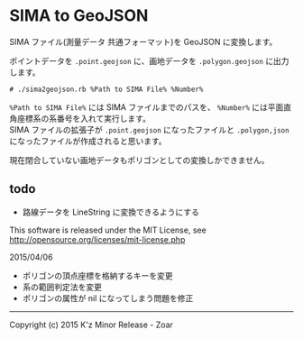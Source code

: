 # SIMA to GeoJSON

SIMA ファイル(測量データ 共通フォーマット)を GeoJSON に変換します。

ポイントデータを `.point.geojson` に、画地データを `.polygon.geojson` に出力します。

```
# ./sima2geojson.rb %Path to SIMA File% %Number%
```

`%Path to SIMA File%` には SIMA ファイルまでのパスを、 `%Number%` には平面直角座標系の系番号を入れて実行します。  
SIMA ファイルの拡張子が `.point.geojson` になったファイルと `.polygon,json` になったファイルが作成されると思います。

現在閉合していない画地データもポリゴンとしての変換しかできません。

## todo
+ 路線データを LineString に変換できるようにする

This software is released under the MIT License, see http://opensource.org/licenses/mit-license.php

2015/04/06
+ ポリゴンの頂点座標を格納するキーを変更
+ 系の範囲判定法を変更
+ ポリゴンの属性が nil になってしまう問題を修正

----
Copyright (c) 2015 K'z Minor Release - Zoar